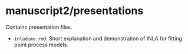 # manuscript2/presentations

Contains presentation files.

- `inlademo.rmd`: Short explanation and demonstration of INLA for fitting point process models.
